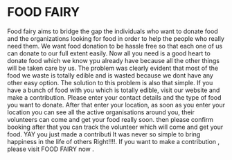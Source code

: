 # FOOD FAIRY
Food fairy aims to bridge the gap the individuals who want to donate food and the organizations looking for food in order to help the people who really need them.
We want food donation to be hassle free so that each one of us can donate to our full extent easily. Now all you need is a good heart to donate food which we know ypu already have because all the other things will be taken care by us.
The problem was clearly evident that most of the food we waste is totally edible and is wasted because we dont have any other easy option. The solution to this problem is also that simple.
If you have a bunch of food with you which is totally edible, visit our website and make a contribution. Please enter your contact details and the type of food you want to donate.
After that enter your location, as soon as you enter your location you can see all the active organisations around you, their volunteers can come and get your food really soon.
then please confirm booking after that you can track the volunteer which will come and get your food. YAY you just made a contributi
It was never so simple to bring happiness in the life of others Right!!!!.
If you want to make a contribution , please visit FOOD FAIRY now .


